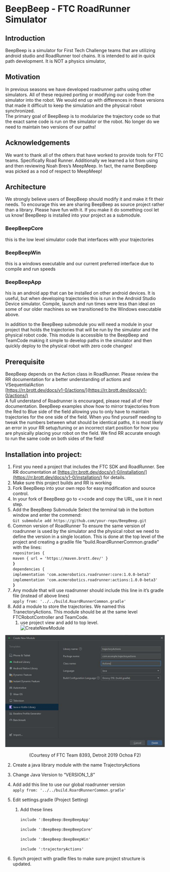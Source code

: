 # **BeepBeep \- FTC RoadRunner Simulator**

## Introduction

BeepBeep is a simulator for First Tech Challenge teams that are utilizing android studio and RoadRunner tool chains.  It is intended to aid in quick path development.  It is NOT a physics simulator,

## Motivation

In previous seasons we have developed roadrunner paths using other simulators.  All of these required  porting or modifying our code from the simulator into the robot.   We would end up with differences in these versions that made it difficult to keep the simulation and the physical robot synchronized.    
The primary goal of BeepBeep is to modularize the trajectory code so that the exact same code is run on the simulator or the robot.  No longer do we need to maintain two versions of our paths\!

## Acknowledgements

We want to thank all of the others that have worked to provide tools for FTC teams.  Specifically Road Runner.  Additionally we learned a lot from using and then reviewing Noah Bres’s MeepMeep.  In fact, the name BeepBeep was picked as a nod of respect to MeepMeep\!

## Architecture

We strongly believe users of BeepBeep should modify it and make it fit their needs.  To encourage this we are sharing BeepBeep as source project rather than a library.  Please have fun with it. If you make it do something cool let us know\!    BeepBeep is installed into your project as a submodule.

### BeepBeepCore

this is the low level simulator code that interfaces with your trajectories

### BeepBeepWin

this is a windows executable and our current preferred interface due to compile and run speeds

### BeepBeepApp

his is an android app that can be installed on other android devices.  It is useful, but when developing trajectories this is run in the Android Studio Device simulator.  Compile, launch and run times were less than ideal on some of our older machines so we transitioned to the Windows executable above.

In addition to the BeepBeep submodule you will need a module in your project that holds the trajectories that will be run by the simulator and the physical robot code.  This module is accessible to the BeepBeep and TeamCode making it simple to develop paths in the simulator and then quickly deploy to the physical robot with zero code changes\!

## Prerequisite

BeepBeep depends on the Action class in RoadRunner.  Please review the RR documentation for a better understanding of actions and VSequentialAction  
[https://rr.brott.dev/docs/v1-0/actions/](https://rr.brott.dev/docs/v1-0/actions/)   
A full understand of Roadrunner is encouraged, please read all of their documentation.  BeepBeep examples show how to mirror trajectories from the Red to Blue side of the field allowing you to only have to maintain trajectories for the one side of the field.  When you find yourself needing to tweak the numbers between what should be identical paths, it is most likely an error in your RR setup/tuning or an incorrect start position for how you are physically placing your robot on the field.  We find RR accurate enough to run the same code on both sides of the field\!


## Installation into project:

1) First you need a project that includes the FTC SDK and RoadRunner. See RR documentation at  [https://rr.brott.dev/docs/v1-0/installation/](https://rr.brott.dev/docs/v1-0/installation/) for details.
2) Make sure this project builds and RR is working
3) Fork BeepBeep into your own repo for easy modification and source control.
4) In your fork of BeepBeep go to \<\>code and copy the URL, use it in next step.
5) Add the BeepBeep Submodule Select the terminal tab in the bottom window and enter the commend:   
   `Git submodule add https://github.com/your-repo/BeepBeep.git`
6) Common version of RoadRunner  To ensure the same version of roadrunner is used by the simulator and the physical robot we need to define the version in a single location.  This is done at the top level of the project and creating a gradile file “build.RoardRunnerCommon.gradle” with the lines:  
   `repositories {`  
   `maven { url = 'https://maven.brott.dev/' }`  
   **`}`**  
   `dependencies {`  
   `implementation 'com.acmerobotics.roadrunner:core:1.0.0-beta3'`  
   `implementation 'com.acmerobotics.roadrunner:actions:1.0.0-beta3'`  
   **`}`**
7) Any module that will use roadrunner should include this line in it’s gradle file (instead of above lines)  
   `apply from: '../../build.RoardRunnerCommon.gradle'`
8) Add a module to store the trajectories.  We named this TranectoryActions.  This module should be at the same level FTCRobotController and TeamCode.
    1) use project view and add to top level.  
    ![CreateNewModule](https://github.com/user-attachments/assets/2f92e03d-c833-48d8-a0c0-1e18233f4b50)
<p align="center">
    <img src="doc/CreateNewModule.JPG" />
</p>
<p align="center">(Courtesy of FTC Team 8393, Detroit 2019 Ochoa F2)</p>

2) Create a java library module with the name TrajectoryActions
3) Change Java Version to “VERSION\_1\_8”
4) Add add this line to use our global roadrunner version  
   `apply from: '../../build.RoardRunnerCommon.gradle'`
9) Edit settings.gradle (Project Setting)
    1) Add these  lines

       `include ':BeepBeep:BeepBeepApp'`

       `include ':BeepBeep:BeepBeepCore'`

       `include ':BeepBeep:BeepBeepWin'`

       `include ':trajectoryActions'`

10) Synch project with gradle files to make sure project structure is updated.

### 
